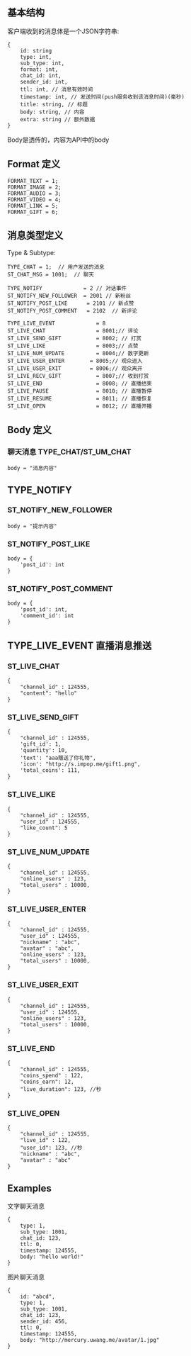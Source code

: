 ## 基本结构 ##

客户端收到的消息体是一个JSON字符串:

    {
        id: string
        type: int,
        sub_type: int,
        format: int,
        chat_id: int,
        sender_id: int,
        ttl: int, // 消息有效时间
        timestamp: int, // 发送时间(push服务收到该消息时间)(毫秒)
        title: string, // 标题
        body: string, // 内容
        extra: string // 额外数据
    }

Body是透传的，内容为API中的body

## Format 定义 ##
    FORMAT_TEXT = 1;
    FORMAT_IMAGE = 2;
    FORMAT_AUDIO = 3;
    FORMAT_VIDEO = 4;
    FORMAT_LINK = 5;
    FORMAT_GIFT = 6;

## 消息类型定义 ##
Type & Subtype:

    TYPE_CHAT = 1;  // 用户发送的消息
    ST_CHAT_MSG = 1001;  // 聊天

    TYPE_NOTIFY             = 2 // 对话事件
    ST_NOTIFY_NEW_FOLLOWER  = 2001 // 新粉丝
    ST_NOTIFY_POST_LIKE      = 2101 // 新点赞
    ST_NOTIFY_POST_COMMENT   = 2102  // 新评论

    TYPE_LIVE_EVENT             = 8
    ST_LIVE_CHAT                = 8001;// 评论
    ST_LIVE_SEND_GIFT           = 8002; // 打赏
    ST_LIVE_LIKE                = 8003;// 点赞
    ST_LIVE_NUM_UPDATE          = 8004;// 数字更新
    ST_LIVE_USER_ENTER        = 8005;// 观众进入
    ST_LIVE_USER_EXIT         = 8006;// 观众离开
    ST_LIVE_RECV_GIFT           = 8007;// 收到打赏
    ST_LIVE_END                 = 8008; // 直播结束
    ST_LIVE_PAUSE               = 8010; // 直播暂停
    ST_LIVE_RESUME              = 8011; // 直播恢复
    ST_LIVE_OPEN                = 8012; // 直播开播

## Body 定义 ##

### 聊天消息 TYPE_CHAT/ST_UM_CHAT ###

    body = "消息内容"


## TYPE_NOTIFY ##
### ST_NOTIFY_NEW_FOLLOWER ###
	body = "提示内容"

### ST_NOTIFY_POST_LIKE ###
	body = {
		'post_id': int
	}

### ST_NOTIFY_POST_COMMENT ###
	body = {
		'post_id': int,
		'comment_id': int
	}

## TYPE_LIVE_EVENT 直播消息推送 ##
### ST_LIVE_CHAT ###

    {
        "channel_id" : 124555,
        "content": "hello"
    }

### ST_LIVE_SEND_GIFT ###

    {
        "channel_id" : 124555,
        'gift_id': 1,
        'quantity': 10,
        'text': "aaa赠送了你礼物",
        'icon': "http://s.impop.me/gift1.png",
        'total_coins': 111,
    }

### ST_LIVE_LIKE ###

    {
        "channel_id" : 124555,
        "user_id" : 124555,
        "like_count": 5
    }

### ST_LIVE_NUM_UPDATE ###

    {
        "channel_id" : 124555,
        "online_users" : 123,
        "total_users" : 10000,
    }

### ST_LIVE_USER_ENTER ###

    {
        "channel_id" : 124555,
        "user_id" : 124555,
        "nickname" : "abc",
        "avatar" : "abc",
        "online_users" : 123,
        "total_users" : 10000,
    }

### ST_LIVE_USER_EXIT ###

    {
        "channel_id" : 124555,
        "user_id" : 124555,
        "online_users" : 123,
        "total_users" : 10000,
    }

### ST_LIVE_END ###

    {
        "channel_id" : 124555,
        "coins_spend" : 122,
        "coins_earn": 12,
        "live_duration": 123, //秒
    }

### ST_LIVE_OPEN ###

    {
        "channel_id" : 124555,
        "live_id" : 122,
        "user_id": 123, //秒
        "nickname" : "abc",
        "avatar" : "abc"
    }

## Examples ##

文字聊天消息

    {
        type: 1,
        sub_type: 1001,
        chat_id: 123,
        ttl: 0,
        timestamp: 124555,
        body: "hello world!"
    }

图片聊天消息

    {
        id: "abcd",
        type: 1,
        sub_type: 1001,
        chat_id: 123,
        sender_id: 456,
        ttl: 0,
        timestamp: 124555,
        body: "http://mercury.uwang.me/avatar/1.jpg"
    }

